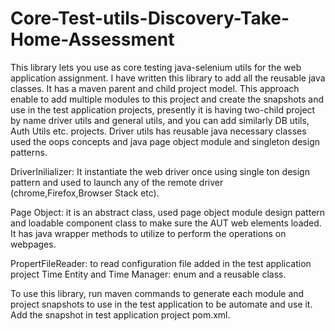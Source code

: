# Core-Test-utils-Discovery-Take-Home-Assessment
This library lets you use as core testing java-selenium utils for the web application assignment.
I have written this library to add all the reusable java classes. It has a maven parent and child project model. This approach enable to add multiple modules to this project and create the snapshots and use in the test application projects, presently it is having two-child project by name driver utils and general utils, and you can add similarly DB utils, Auth Utils etc. projects.
Driver utils has reusable java necessary classes used the oops concepts and java page object module and singleton design patterns.

DriverInilializer: It instantiate the web driver once using single ton design pattern and used to launch any of the remote driver (chrome,Firefox,Browser Stack etc).

Page Object: it is an abstract class, used page object module design pattern and loadable component class to make sure the AUT web elements loaded. It has java wrapper methods to utilize to perform the operations on webpages.

PropertFileReader: to read configuration file added in the test application project
Time Entity and Time Manager: enum and a reusable class.


To use this library, run maven commands to generate each module and project snapshots to use in the test application to be automate and use it.
Add the snapshot in test application project pom.xml.


	 

